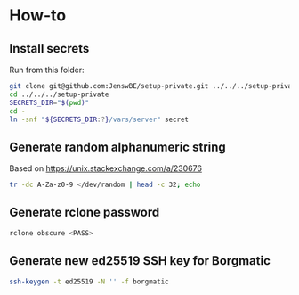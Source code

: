 # How-to

## Install secrets

Run from this folder:

```bash
git clone git@github.com:JenswBE/setup-private.git ../../../setup-private
cd ../../../setup-private
SECRETS_DIR="$(pwd)"
cd -
ln -snf "${SECRETS_DIR:?}/vars/server" secret
```

## Generate random alphanumeric string

Based on https://unix.stackexchange.com/a/230676

```bash
tr -dc A-Za-z0-9 </dev/random | head -c 32; echo
```

## Generate rclone password

```bash
rclone obscure <PASS>
```

## Generate new ed25519 SSH key for Borgmatic

```bash
ssh-keygen -t ed25519 -N '' -f borgmatic
```
